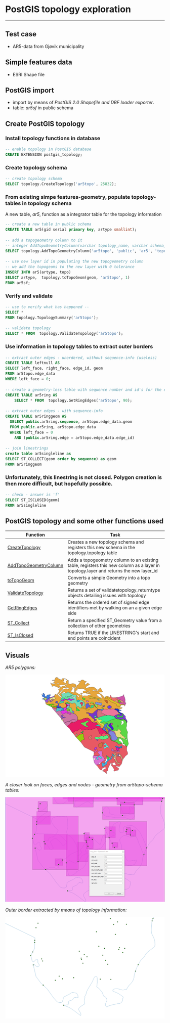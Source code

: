 # PostGIS topology exploration

---


## Test case

- AR5-data from Gjøvik municipality

## Simple features data

- ESRI Shape file

## PostGIS import

- import by means of *PostGIS 2.0 Shapefile and DBF loader exporter*.
- table: *ar5sf* in public schema

## Create PostGIS topology

### Install topology functions in database

```SQL
-- enable topology in PostGIS database
CREATE EXTENSION postgis_topology;
```

### Create topology schema

```SQL
-- create topology schema
SELECT topology.CreateTopology('ar5topo', 25832);
```


### From existing simpe features-geometry, populate topology-tables in topology schema

A new table, *ar5*, function as a integrator table for the topology information

```SQL
-- create a new table in public schema
CREATE TABLE ar5(gid serial primary key, artype smallint);

-- add a topogeometry column to it
-- integer AddTopoGeometryColumn(varchar topology_name, varchar schema_name, varchar table_name, varchar column_name, varchar feature_type);
SELECT topology.AddTopoGeometryColumn('ar5topo', 'public', 'ar5', 'topo', 'MULTIPOLYGON') AS new_layer_id;

-- use new layer id in populating the new topogeometry column
-- we add the topogeoms to the new layer with 0 tolerance
INSERT INTO ar5(artype, topo)
SELECT artype,  topology.toTopoGeom(geom, 'ar5topo', 1)
FROM ar5sf;
```

### Verify and validate

```SQL
-- use to verify what has happened --
SELECT *
FROM topology.TopologySummary('ar5topo');

-- validate topology
SELECT * FROM  topology.ValidateTopology('ar5topo');
```

### Use information in topology tables to extract outer borders

```SQL
-- extract outer edges - unordered, without sequence-info (useless)
CREATE TABLE leftnull AS
SELECT left_face, right_face, edge_id, geom
FROM ar5topo.edge_data
WHERE left_face = 0;

-- create a geometry-less table with sequence number and id's for the edges
CREATE TABLE ar5ring AS
	SELECT * FROM  topology.GetRingEdges('ar5topo', 90);

-- extract outer edges - with sequence-info
CREATE TABLE ar5ringgeom AS
  SELECT public.ar5ring.sequence, ar5topo.edge_data.geom
  FROM public.ar5ring, ar5topo.edge_data
  WHERE left_face = 0
    AND (public.ar5ring.edge = ar5topo.edge_data.edge_id)

-- join linestrings
create table ar5singleline as
SELECT ST_COLLECT(geom order by sequence) as geom
FROM ar5ringgeom
```

### Unfortunately, this linestring is not closed. Polygon creation is then more difficult, but hopefully possible.

```SQL
-- check - answer is 'f'
SELECT ST_ISCLOSED(geom)
FROM ar5singleline
```


## PostGIS topology and some other functions used

Function |Task
-- |--
[CreateTopology](http://postgis.net/docs/manual-dev/CreateTopology.html) | Creates a new topology schema and registers this new schema in the topology.topology table
[AddTopoGeometryColumn](http://postgis.net/docs/manual-dev/AddTopoGeometryColumn.html) |Adds a topogeometry column to an existing table, registers this new column as a layer in topology.layer and returns the new layer_id
[toTopoGeom](http://postgis.net/docs/manual-dev/toTopoGeom.html) |Converts a simple Geometry into a topo geometry
[ValidateTopology](http://postgis.net/docs/manual-dev/ValidateTopology.html) |Returns a set of validatetopology_returntype objects detailing issues with topology
[GetRingEdges](http://postgis.net/docs/manual-dev/GetRingEdges.html) |Returns the ordered set of signed edge identifiers met by walking on an a given edge side
[ST_Collect](http://postgis.net/docs/manual-dev/ST_Collect.html) |Return a specified ST_Geometry value from a collection of other geometries
[ST_IsClosed](http://postgis.net/docs/manual-dev/ST_IsClosed.html) |Returns TRUE if the LINESTRING's start and end points are coincident

## Visuals

*AR5 polygons:*

![AR5 polygons](../images/ar5-polygon.png)


*A closer look on faces, edges and nodes - geometry from ar5topo-schema tables:*

![face-edge-node](../images/face-edge-node.png)


*Outer border extracted by means of topology information:*

![ar5-outer-polygon](../images/ar5-ytre-polygon.png)
